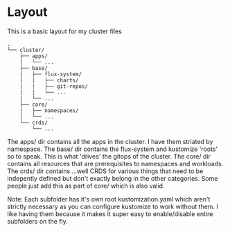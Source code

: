 # Layout

This is a basic layout for my cluster files

```text
.
└── cluster/
    ├── apps/
    |   └── ...
    ├── base/
    |   ├── flux-system/
    |   |   ├── charts/
    |   |   ├── git-repos/
    |   |   └── ...
    |   └── ...
    ├── core/
    |   ├── namespaces/
    |   └── ...
    └── crds/
        └── ...
```

The apps/ dir contains all the apps in the cluster. I have them striated by namespace.
The base/ dir contains the flux-system and kustomize 'roots' so to speak. This is what 'drives' the gitops of the cluster.
The core/ dir contains all resources that are prerequisites to namespaces and workloads.
The crds/ dir contains ...well CRDS for various things that need to be indepently defined but don't exactly belong in the other categories. Some people just add this as part of core/ which is also valid.

Note: Each subfolder has it's own root kustomization.yaml which aren't strictly necessary as you can configure kustomize to work without them. I like having them because it makes it super easy to enable/disable entire subfolders on the fly.
